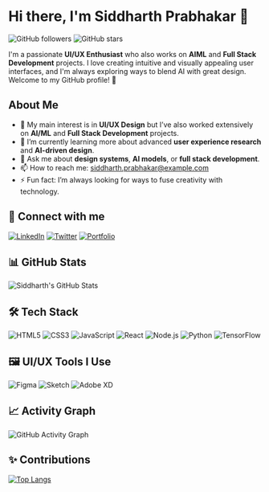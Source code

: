 # Hi there, I'm Siddharth Prabhakar 👋

![GitHub followers](https://img.shields.io/github/followers/Siddharthprabhakar?label=Follow&style=social) ![GitHub stars](https://img.shields.io/github/stars/Siddharthprabhakar?affiliations=OWNER%2CCOLLABORATOR&style=social)

I'm a passionate **UI/UX Enthusiast** who also works on **AIML** and **Full Stack Development** projects. I love creating intuitive and visually appealing user interfaces, and I'm always exploring ways to blend AI with great design. Welcome to my GitHub profile! 🚀

## About Me

- 🎨 My main interest is in **UI/UX Design** but I’ve also worked extensively on **AI/ML** and **Full Stack Development** projects.
- 🌱 I’m currently learning more about advanced **user experience research** and **AI-driven design**.
- 💬 Ask me about **design systems**, **AI models**, or **full stack development**.
- 📫 How to reach me: siddharth.prabhakar@example.com
- ⚡ Fun fact: I’m always looking for ways to fuse creativity with technology.

## 🔗 Connect with me

[![LinkedIn](https://img.shields.io/badge/-LinkedIn-0077B5?style=flat&logo=linkedin)](https://www.linkedin.com/in/siddharthprabhakar/) [![Twitter](https://img.shields.io/badge/-Twitter-1DA1F2?style=flat&logo=twitter)](https://twitter.com/SiddharthPrabhk) [![Portfolio](https://img.shields.io/badge/-Portfolio-000000?style=flat&logo=react)](https://your-portfolio-link.com)

## 📊 GitHub Stats

![Siddharth's GitHub Stats](https://github-readme-stats.vercel.app/api?username=Siddharthprabhakar&show_icons=true&theme=tokyonight)

## 🛠 Tech Stack

![HTML5](https://img.shields.io/badge/HTML5-239120?style=flat&logo=html5&logoColor=white) ![CSS3](https://img.shields.io/badge/CSS3-1572B6?style=flat&logo=css3&logoColor=white) ![JavaScript](https://img.shields.io/badge/JavaScript-323330?style=flat&logo=javascript&logoColor=F7DF1E) ![React](https://img.shields.io/badge/React-20232A?style=flat&logo=react&logoColor=61DAFB) ![Node.js](https://img.shields.io/badge/Node.js-339933?style=flat&logo=nodedotjs&logoColor=white) ![Python](https://img.shields.io/badge/Python-3776AB?style=flat&logo=python&logoColor=white) ![TensorFlow](https://img.shields.io/badge/TensorFlow-FF6F00?style=flat&logo=tensorflow&logoColor=white)

## 🖼️ UI/UX Tools I Use

![Figma](https://img.shields.io/badge/Figma-F24E1E?style=flat&logo=figma&logoColor=white) ![Sketch](https://img.shields.io/badge/Sketch-F7B500?style=flat&logo=sketch&logoColor=white) ![Adobe XD](https://img.shields.io/badge/AdobeXD-FF61F6?style=flat&logo=adobexd&logoColor=white)

## 📈 Activity Graph

![GitHub Activity Graph](https://activity-graph.herokuapp.com/graph?username=Siddharthprabhakar&theme=react-dark&hide_border=true&area=true)

## ✨ Contributions

[![Top Langs](https://github-readme-stats.vercel.app/api/top-langs/?username=Siddharthprabhakar&layout=compact)](https://github.com/anuraghazra/github-readme-stats)

